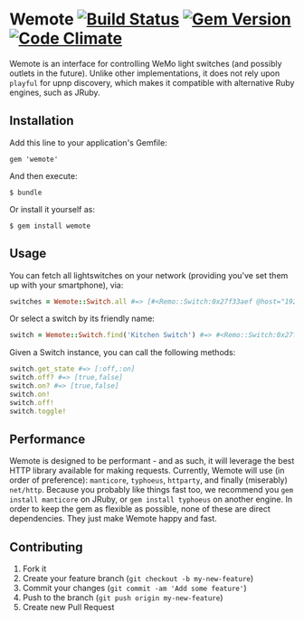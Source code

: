 # Wemote [![Build Status](https://travis-ci.org/gisikw/wemote.png)](https://travis-ci.org/gisikw/wemote) [![Gem Version](https://badge.fury.io/rb/wemote.png)](http://badge.fury.io/rb/wemote) [![Code Climate](https://codeclimate.com/github/gisikw/wemote.png)](https://codeclimate.com/github/gisikw/wemote)

Wemote is an interface for controlling WeMo light switches (and possibly outlets in the future). Unlike other implementations, it does not rely upon `playful` for upnp discovery, which makes it compatible with alternative Ruby engines, such as JRuby.

## Installation

Add this line to your application's Gemfile:

    gem 'wemote'

And then execute:

    $ bundle

Or install it yourself as:

    $ gem install wemote

## Usage

You can fetch all lightswitches on your network (providing you've set them up with your smartphone), via:

```ruby
switches = Wemote::Switch.all #=> [#<Remo::Switch:0x27f33aef @host="192.168.1.11", @name="Kitchen Switch", @port="49154">
```

Or select a switch by its friendly name:

```ruby
switch = Wemote::Switch.find('Kitchen Switch') #=> #<Remo::Switch:0x27f33aef @host="192.168.1.11", @name="Kitchen Switch", @port="49154">
```

Given a Switch instance, you can call the following methods:
```ruby
switch.get_state #=> [:off,:on]
switch.off? #=> [true,false]
switch.on? #=> [true,false]
switch.on!
switch.off!
switch.toggle!
```

## Performance

Wemote is designed to be performant - and as such, it will leverage the best HTTP library available for making requests. Currently, Wemote will use (in order of preference): `manticore`, `typhoeus`, `httparty`, and finally (miserably) `net/http`. Because you probably like things fast too, we recommend you `gem install manticore` on JRuby, or `gem install typhoeus` on another engine. In order to keep the gem as flexible as possible, none of these are direct dependencies. They just make Wemote happy and fast.

## Contributing

1. Fork it
2. Create your feature branch (`git checkout -b my-new-feature`)
3. Commit your changes (`git commit -am 'Add some feature'`)
4. Push to the branch (`git push origin my-new-feature`)
5. Create new Pull Request
